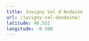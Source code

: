```yaml
---
title: Juvigny Val d'Andaine
url: /juvigny-val-dandaine/
latitude: 48.552
longitude: -0.508
---
```

